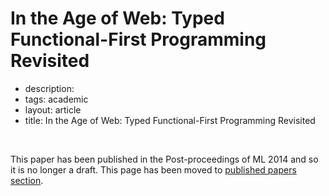 # In the Age of Web: Typed Functional-First Programming Revisited


 - description: 
 - tags: academic
 - layout: article
 - title: In the Age of Web: Typed Functional-First Programming Revisited

<br />

This paper has been published in the Post-proceedings of ML 2014
and so it is no longer a draft. This page has been moved to [published papers section](../../papers/age-of-web/index.html).